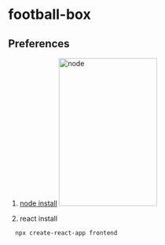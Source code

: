 # football-box
## Preferences
1. [node install](https://nodejs.org/ko/)
<img src="https://nodejs.org/static/images/logo.svg" width="200px" height="300px" title="node" alt="node"></img>

2. react install
```
  npx create-react-app frontend
```
